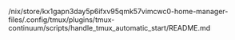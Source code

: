 /nix/store/kx1gapn3day5p6ifxv95qmk57vimcwc0-home-manager-files/.config/tmux/plugins/tmux-continuum/scripts/handle_tmux_automatic_start/README.md